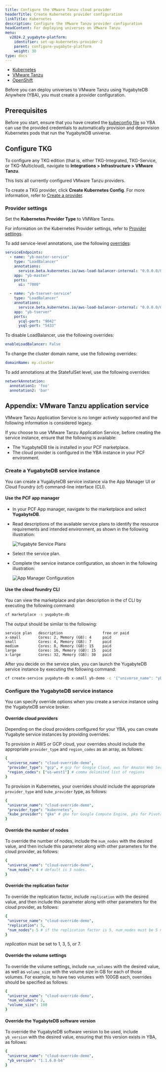 ```yaml
---
title: Configure the VMware Tanzu cloud provider
headerTitle: Create Kubernetes provider configuration
linkTitle: Kubernetes
description: Configure the VMware Tanzu provider configuration
headContent: For deploying universes on VMware Tanzu
menu:
  v2024.2_yugabyte-platform:
    identifier: set-up-kubernetes-provider-2
    parent: configure-yugabyte-platform
    weight: 30
type: docs
---
```


<ul class="nav nav-tabs-alt nav-tabs-yb">

  <li>
    <a href="../kubernetes/" class="nav-link">
      <i class="fa-regular fa-dharmachakra" aria-hidden="true"></i>
      Kubernetes
    </a>
  </li>

  <li>
    <a href="../vmware-tanzu/" class="nav-link active">
      <i class="fa-solid fa-cubes" aria-hidden="true"></i>
      VMware Tanzu
    </a>
  </li>

<li>
    <a href="../openshift/" class="nav-link">
      <i class="fa-brands fa-redhat" aria-hidden="true"></i>
      OpenShift
    </a>
  </li>

</ul>

Before you can deploy universes to VMware Tanzu using YugabyteDB Anywhere (YBA), you must create a provider configuration.

## Prerequisites

Before you start, ensure that you have created the [kubeconfig file](../../prepare/cloud-permissions/cloud-permissions-nodes/#create-a-kubeconfig-file) so YBA can use the provided credentials to automatically provision and deprovision Kubernetes pods that run the YugabyteDB universe.

## Configure TKG

To configure any TKG edition (that is, either TKG-Integrated, TKG-Service, or TKG-Multicloud), navigate to **Integrations > Infrastructure > VMware Tanzu**.

This lists all currently configured VMware Tanzu providers.

To create a TKG provider, click **Create Kubernetes Config**. For more information, refer to [Create a provider](../kubernetes/#create-a-provider).

### Provider settings

Set the **Kubernetes Provider Type** to VMWare Tanzu.

For information on the Kubernetes Provider settings, refer to [Provider settings](../kubernetes/#provider-settings).

To add service-level annotations, use the following [overrides](../kubernetes/#overrides):

```yaml
serviceEndpoints:
  - name: "yb-master-service"
    type: "LoadBalancer"
    annotations:
      service.beta.kubernetes.io/aws-load-balancer-internal: "0.0.0.0/0"
    app: "yb-master"
    ports:
      ui: "7000"

  - name: "yb-tserver-service"
    type: "LoadBalancer"
    annotations:
      service.beta.kubernetes.io/aws-load-balancer-internal: "0.0.0.0/0"
    app: "yb-tserver"
    ports:
      ycql-port: "9042"
      ysql-port: "5433"
```

To disable LoadBalancer, use the following overrides:

```yaml
enableLoadBalancer: False
```

To change the cluster domain name, use the following overrides:

```yaml
domainName: my.cluster
```

To add annotations at the StatefulSet level, use the following overrides:

```yaml
networkAnnotation:
  annotation1: 'foo'
  annotation2: 'bar'
```

## Appendix: VMware Tanzu application service

VMware Tanzu Application Service is no longer actively supported and the following information is considered legacy.

If you choose to use VMware Tanzu Application Service, before creating the service instance, ensure that the following is available:

- The YugabyteDB tile is installed in your PCF marketplace.
- The cloud provider is configured in the YBA instance in your PCF environment.

### Create a YugabyteDB service instance

You can create a YugabyteDB service instance via the App Manager UI or Cloud Foundry (cf) command-line interface (CLI).

#### Use the PCF app manager

- In your PCF App manager, navigate to the marketplace and select **YugabyteDB**.
- Read descriptions of the available service plans to identify the resource requirements and intended environment, as shown in the following illustration:

  ![Yugabyte Service Plans](/images/deploy/pivotal-cloud-foundry/service-plan-choices.png)

- Select the service plan.
- Complete the service instance configuration, as shown in the following illustration:

  ![App Manager Configuration](/images/deploy/pivotal-cloud-foundry/apps-manager-config.png)

#### Use the cloud foundry CLI

You can view the marketplace and plan description in the cf CLI by executing the following command:

```sh
cf marketplace -s yugabyte-db
```

The output should be similar to the following:

```output
service plan   description                  free or paid
x-small        Cores: 2, Memory (GB): 4     paid
small          Cores: 4, Memory (GB): 7     paid
medium         Cores: 8, Memory (GB): 15    paid
large          Cores: 16, Memory (GB): 15   paid
x-large        Cores: 32, Memory (GB): 30   paid
```

After you decide on the service plan, you can launch the YugabyteDB service instance by executing the following command:

```sh
cf create-service yugabyte-db x-small yb-demo -c '{"universe_name": "yb-demo"}'
```

### Configure the YugabyteDB service instance

You can specify override options when you create a service instance using the YugabyteDB service broker.

#### Override cloud providers

Depending on the cloud providers configured for your YBA, you can create Yugabyte service instances by providing overrides.

To provision in AWS or GCP cloud, your overrides should include the appropriate `provider_type` and `region_codes` as an array, as follows:

```yaml
{
 "universe_name": "cloud-override-demo",
 "provider_type": "gcp", # gcp for Google Cloud, aws for Amazon Web Service
 "region_codes": ["us-west1"] # comma delimited list of regions
}
```

To provision in Kubernetes, your overrides should include the appropriate `provider_type` and `kube_provider` type, as follows:

```yaml
{
 "universe_name": "cloud-override-demo",
 "provider_type": "kubernetes",
 "kube_provider": "gke" # gke for Google Compute Engine, pks for Pivotal Container Service (default)
}
```

#### Override the number of nodes

To override the number of nodes, include the `num_nodes` with the desired value, and then include this parameter along with other parameters for the cloud provider, as follows:

```yaml
{
 "universe_name": "cloud-override-demo",
 "num_nodes": 4 # default is 3 nodes.
}
```

#### Override the replication factor

To override the replication factor, include `replication` with the desired value, and then include this parameter along with other parameters for the cloud provider, as follows:

```yaml
{
 "universe_name": "cloud-override-demo",
 "replication": 5,
 "num_nodes": 5 # if the replication factor is 5, num_nodes must be 5 minimum
}
```

*replication* must be set to 1, 3, 5, or 7.

#### Override the volume settings

To override the volume settings, include `num_volumes` with the desired value, as well as `volume_size` with the volume size in GB for each of those volumes. For example, to have two volumes with 100GB each, overrides should be specified as follows:

```yaml
{
 "universe_name": "cloud-override-demo",
 "num_volumes": 2,
 "volume_size": 100
}
```

#### Override the YugabyteDB software version

To override the YugabyteDB software version to be used, include `yb_version` with the desired value, ensuring that this version exists in YBA, as follows:

```yaml
{
 "universe_name": "cloud-override-demo",
 "yb_version": "1.1.6.0-b4"
}
```
